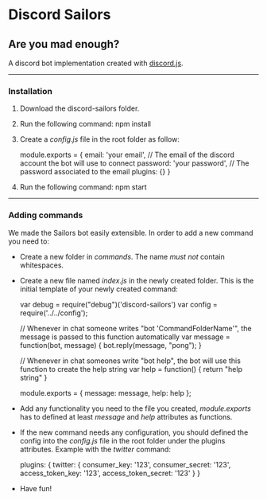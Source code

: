 # Discord Sailors
## Are you mad enough?

A discord bot implementation created with [discord.js](https://github.com/hydrabolt/discord.js/ "discord.js").

---

### Installation

1. Download the discord-sailors folder.
2. Run the following command:
	npm install
3. Create a _config.js_ file in the root folder as follow:

	module.exports = {
		email: 'your email', // The email of the discord account the bot will use to connect
		password: 'your password', // The password associated to the email
		plugins: {}
	}
4. Run the following command:
	npm start

---

### Adding commands

We made the Sailors bot easily extensible. In order to add a new command you need to:
*	Create a new folder in _commands_. The name *must not* contain whitespaces.
*	Create a new file named _index.js_ in the newly created folder. This is the initial template of your newly created command:

	var debug = require("debug")('discord-sailors')
	var config = require('../../config');

	// Whenever in chat someone writes "bot 'CommandFolderName'", the message is passed to this function automatically
	var message = function(bot, message) {
	  bot.reply(message, "pong");
	}

	// Whenever in chat someones write "bot help", the bot will use this function to create the help string
	var help = function() {
		return "help string"
	}

	module.exports = {
		message: message,
		help: help
	};
	
*	Add any functionality you need to the file you created, _module.exports_ has to defined at least _message_ and _help_ attributes as functions.
*	If the new command needs any configuration, you should defined the config into the _config.js_ file in the root folder under the plugins attributes. Example with the _twitter_ command:

	plugins: {
		twitter: {
			consumer_key: '123',
			consumer_secret: '123',
			access_token_key: '123',
			access_token_secret: '123'
		}
	}

*	Have fun!
